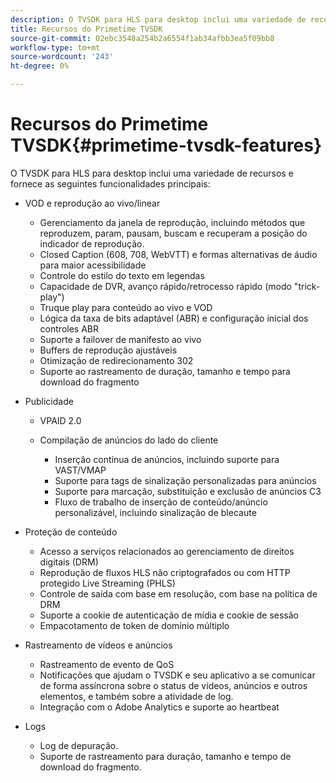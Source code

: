 ```yaml
---
description: O TVSDK para HLS para desktop inclui uma variedade de recursos e fornece as seguintes funcionalidades principais
title: Recursos do Primetime TVSDK
source-git-commit: 02ebc3548a254b2a6554f1ab34afbb3ea5f09bb8
workflow-type: tm+mt
source-wordcount: '243'
ht-degree: 0%

---
```


# Recursos do Primetime TVSDK{#primetime-tvsdk-features}

O TVSDK para HLS para desktop inclui uma variedade de recursos e fornece as seguintes funcionalidades principais:

* VOD e reprodução ao vivo/linear

   * Gerenciamento da janela de reprodução, incluindo métodos que reproduzem, param, pausam, buscam e recuperam a posição do indicador de reprodução.
   * Closed Caption (608, 708, WebVTT) e formas alternativas de áudio para maior acessibilidade
   * Controle do estilo do texto em legendas
   * Capacidade de DVR, avanço rápido/retrocesso rápido (modo &quot;trick-play&quot;)
   * Truque play para conteúdo ao vivo e VOD
   * Lógica da taxa de bits adaptável (ABR) e configuração inicial dos controles ABR
   * Suporte a failover de manifesto ao vivo
   * Buffers de reprodução ajustáveis
   * Otimização de redirecionamento 302
   * Suporte ao rastreamento de duração, tamanho e tempo para download do fragmento

* Publicidade

   * VPAID 2.0
   * Compilação de anúncios do lado do cliente

      * Inserção contínua de anúncios, incluindo suporte para VAST/VMAP
      * Suporte para tags de sinalização personalizadas para anúncios
      * Suporte para marcação, substituição e exclusão de anúncios C3
      * Fluxo de trabalho de inserção de conteúdo/anúncio personalizável, incluindo sinalização de blecaute

* Proteção de conteúdo

   * Acesso a serviços relacionados ao gerenciamento de direitos digitais (DRM)
   * Reprodução de fluxos HLS não criptografados ou com HTTP protegido Live Streaming (PHLS)
   * Controle de saída com base em resolução, com base na política de DRM
   * Suporte a cookie de autenticação de mídia e cookie de sessão
   * Empacotamento de token de domínio múltiplo

* Rastreamento de vídeos e anúncios

   * Rastreamento de evento de QoS
   * Notificações que ajudam o TVSDK e seu aplicativo a se comunicar de forma assíncrona sobre o status de vídeos, anúncios e outros elementos, e também sobre a atividade de log.
   * Integração com o Adobe Analytics e suporte ao heartbeat

* Logs

   * Log de depuração.
   * Suporte de rastreamento para duração, tamanho e tempo de download do fragmento.
